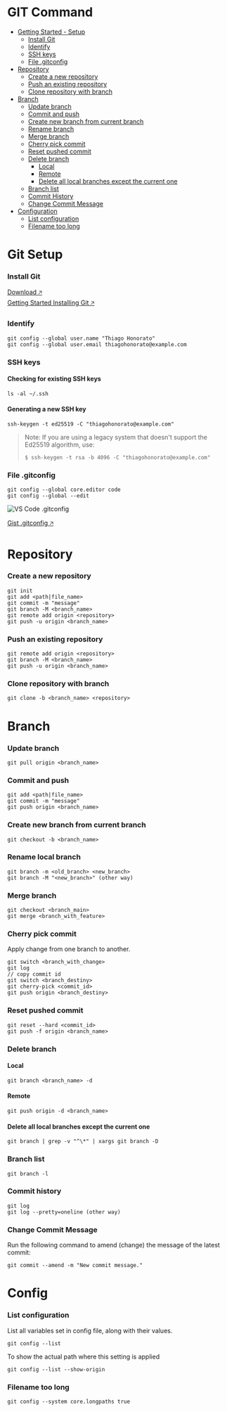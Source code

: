 # GIT Command
- [Getting Started - Setup](#git-setup)
  - [Install Git](#install-git)
  - [Identify](#identify)
  - [SSH keys](#ssh-keys)
  - [File .gitconfig](#file-gitconfig)
- [Repository](#repository)
  - [Create a new repository](#create-a-new-repository)
  - [Push an existing repository](#push-an-existing-repository)
  - [Clone repository with branch](#clone-repository-with-branch)
- [Branch](#branch)
  - [Update branch](#update-branch)
  - [Commit and push](#commit-and-push)
  - [Create new branch from current branch](#create-new-branch-from-current-branch)
  - [Rename branch](#rename-branch)
  - [Merge branch](#merge-branch)
  - [Cherry pick commit](#cherry-pick-commit)
  - [Reset pushed commit](#reset-pushed-commit)
  - [Delete branch](#delete-branch)
    - [Local](#local)
    - [Remote](#remote)
    - [Delete all local branches except the current one](#delete-all-local-branches-except-the-current-one)
  - [Branch list](#branch-list)
  - [Commit History](#commit-history)
  - [Change Commit Message](#change-commit-message)
- [Configuration](#config)
  - [List configuration](#list-configuration)
  - [Filename too long](#filename-too-long)


# Git Setup

### Install Git

<a href="https://git-scm.com/downloads">Download 🡥</a><br/>
<a href="https://git-scm.com/book/en/v2/Getting-Started-Installing-Git">Getting Started Installing Git 🡥</a>

### Identify
```
git config --global user.name "Thiago Honorato"
git config --global user.email thiagohonorato@example.com
```

### SSH keys

#### Checking for existing SSH keys
```
ls -al ~/.ssh
```

#### Generating a new SSH key
```
ssh-keygen -t ed25519 -C "thiagohonorato@example.com"
```

> Note: If you are using a legacy system that doesn't support the Ed25519 algorithm, use:
> ```
> $ ssh-keygen -t rsa -b 4096 -C "thiagohonorato@example.com"
> ```

### File .gitconfig
```
git config --global core.editor code
git config --global --edit
```
![VS Code .gitconfig](/img/vscode_gitconfig.png "VS Code .gitconfig file")

<a href="https://gist.github.com/thiagohnrt/264c1760666a92ba85b804b4172f650b" target="_blank">Gist .gitconfig 🡥</a>

# Repository
### Create a new repository
```
git init
git add <path|file_name>
git commit -m "message"
git branch -M <branch_name>
git remote add origin <repository>
git push -u origin <branch_name>
```
### Push an existing repository
```
git remote add origin <repository>
git branch -M <branch_name>
git push -u origin <branch_name>
```
### Clone repository with branch
```
git clone -b <branch_name> <repository>
```
# Branch
### Update branch
```
git pull origin <branch_name>
```
### Commit and push
```
git add <path|file_name>
git commit -m "message"
git push origin <branch_name>
```
### Create new branch from current branch
```
git checkout -b <branch_name>
```
### Rename local branch
```
git branch -m <old_branch> <new_branch>
git branch -M "<new_branch>" (other way)
```
### Merge branch
```
git checkout <branch_main>
git merge <branch_with_feature>
```
### Cherry pick commit
Apply change from one branch to another.
```
git switch <branch_with_change>
git log
// copy commit id
git switch <branch_destiny>
git cherry-pick <commit_id>
git push origin <branch_destiny>
```
### Reset pushed commit
```
git reset --hard <commit_id>
git push -f origin <branch_name>
```
### Delete branch
#### Local
```
git branch <branch_name> -d
```
#### Remote
```
git push origin -d <branch_name>
```
#### Delete all local branches except the current one
```
git branch | grep -v "^\*" | xargs git branch -D
```
### Branch list
```
git branch -l
```
### Commit history
```
git log
git log --pretty=oneline (other way)
```
### Change Commit Message
Run the following command to amend (change) the message of the latest commit:
```
git commit --amend -m "New commit message."
```
# Config
### List configuration
List all variables set in config file, along with their values.
```
git config --list
```
To show the actual path where this setting is applied
```
git config --list --show-origin
```
### Filename too long
```
git config --system core.longpaths true
```
